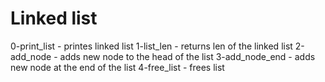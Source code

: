 # Linked list
0-print_list - printes linked list
1-list_len - returns len of the linked list
2-add_node - adds new node to the head of the list
3-add_node_end - adds new node at the end of the list
4-free_list - frees list
